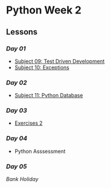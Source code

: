 # Python Week 2

## Lessons

### *Day 01*
- [Subject 09: Test Driven Development](s09-tdd)
- [Subject 10: Exceptions](s10-exceptions)
### *Day 02*
- [Subject 11: Python Database]()

### *Day 03*
- [Exercises 2]()

### *Day 04*
- Python Asssessment
### *Day 05*
 *Bank Holiday*
